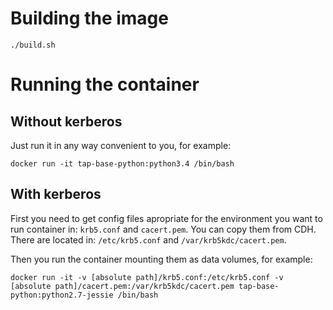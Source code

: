# Building the image
```
./build.sh
```

# Running the container
## Without kerberos
Just run it in any way convenient to you, for example:
```
docker run -it tap-base-python:python3.4 /bin/bash
```

## With kerberos
First you need to get config files apropriate for the environment you want to run container in: `krb5.conf` and `cacert.pem`.
You can copy them from CDH. There are located in: `/etc/krb5.conf` and `/var/krb5kdc/cacert.pem`.

Then you run the container mounting them as data volumes, for example:
```
docker run -it -v [absolute path]/krb5.conf:/etc/krb5.conf -v [absolute path]/cacert.pem:/var/krb5kdc/cacert.pem tap-base-python:python2.7-jessie /bin/bash
```
